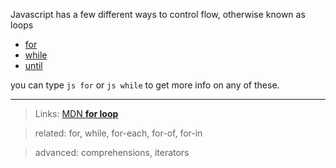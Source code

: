 Javascript has a few different ways to control flow, otherwise known as loops

- [for](js-for)
- [while](js-while)
- [until](js-until)

you can type `js for` or `js while` to get more info on any of these.

----

> Links: [MDN **for loop**](https://developer.mozilla.org/en-US/docs/Web/JavaScript/Reference/Statements/for)

> related: for, while, for-each, for-of, for-in

> advanced: comprehensions, iterators

